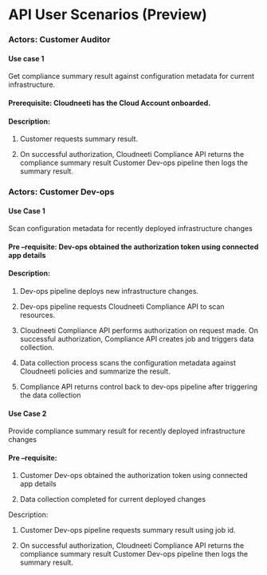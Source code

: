 # API User Scenarios (Preview)

### Actors: Customer Auditor

#### Use case 1
Get compliance summary result against configuration metadata for current infrastructure.

#### Prerequisite: Cloudneeti has the Cloud Account onboarded.

#### Description:
1. Customer requests summary result.

2. On successful authorization, Cloudneeti Compliance API returns the compliance summary result
Customer Dev-ops pipeline then logs the summary result.
 

### Actors: Customer Dev-ops

#### Use Case 1
Scan configuration metadata for recently deployed infrastructure changes

#### Pre –requisite: Dev-ops obtained the authorization token using connected app details

#### Description:
1. Dev-ops pipeline deploys new infrastructure changes.

2. Dev-ops pipeline requests Cloudneeti Compliance API to scan resources.

3. Cloudneeti Compliance API performs authorization on request made.
On successful authorization, Compliance API creates job and triggers data collection.

4. Data collection process scans the configuration metadata against Cloudneeti policies and summarize the result.

5. Compliance API returns control back to dev-ops pipeline after triggering the data collection


#### Use Case 2
Provide compliance summary result for recently deployed infrastructure changes

#### Pre –requisite: 

1. Customer Dev-ops obtained the authorization token using connected app details

2. Data collection completed for current deployed changes

Description:

1. Customer Dev-ops pipeline requests summary result using job id.

2. On successful authorization, Cloudneeti Compliance API returns the compliance summary result
Customer Dev-ops pipeline then logs the summary result.

